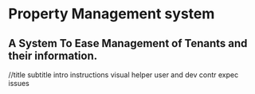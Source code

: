 # Property Management system
## A System To Ease Management of Tenants and their information.

//title subtitle intro instructions visual helper user and dev contr expec issues 
